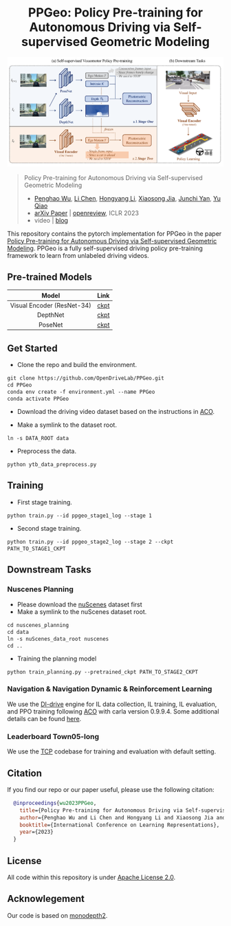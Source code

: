 <div align="center">   
  
# PPGeo: Policy Pre-training for Autonomous Driving via Self-supervised Geometric Modeling
</div>

![teaser](assets/teaser.png)

> Policy Pre-training for Autonomous Driving via Self-supervised Geometric Modeling 
>
> - [Penghao Wu](https://scholar.google.com/citations?user=9mssd5EAAAAJ&hl=en), [Li Chen](https://scholar.google.com/citations?user=ulZxvY0AAAAJ&hl=en&authuser=1), [Hongyang Li](https://lihongyang.info/), [Xiaosong Jia](https://jiaxiaosong1002.github.io/), [Junchi Yan](https://thinklab.sjtu.edu.cn/), [Yu Qiao](http://mmlab.siat.ac.cn/yuqiao/)
> - [arXiv Paper](https://arxiv.org/abs/2301.01006) | [openreview](https://openreview.net/forum?id=X5SUR7g2vVw), ICLR 2023
> - video | [blog](https://zhuanlan.zhihu.com/p/601456429)

This repository contains the pytorch implementation for PPGeo in the paper [Policy Pre-training for Autonomous Driving via Self-supervised Geometric Modeling](https://arxiv.org/abs/2301.01006). PPGeo is a fully self-supervised driving policy pre-training framework to learn from unlabeled driving videos.

## Pre-trained Models

<!---
| [Visual Encoder (ResNet-34)](https://drive.google.com/file/d/1GAeLgT3Bd_koN9bRPDU1ksMpMlWfGXbE/view?usp=sharing) | [DepthNet](https://drive.google.com/file/d/1bzRVs97KbPtfXE-1Iwe60bUD4i0JXxhh/view?usp=sharing) | [PoseNet](https://drive.google.com/file/d/1sDeuJIvfC01NFyuLFyPI3-yihQRsmLY_/view?usp=sharing) |
|:--------------:|:--------:|:-------:|
--->

| Model | Link |
|:--------------:|:--------:|
| Visual Encoder (ResNet-34) | [ckpt](https://drive.google.com/file/d/1GAeLgT3Bd_koN9bRPDU1ksMpMlWfGXbE/view?usp=sharing) |
| DepthNet | [ckpt](https://drive.google.com/file/d/1bzRVs97KbPtfXE-1Iwe60bUD4i0JXxhh/view?usp=sharing) |
| PoseNet | [ckpt](https://drive.google.com/file/d/1sDeuJIvfC01NFyuLFyPI3-yihQRsmLY_/view?usp=sharing) |


## Get Started

- Clone the repo and build the environment.

```
git clone https://github.com/OpenDriveLab/PPGeo.git
cd PPGeo
conda env create -f environment.yml --name PPGeo
conda activate PPGeo
```

- Download the driving video dataset based on the instructions in [ACO](https://github.com/metadriverse/ACO).

- Make a symlink to the dataset root.

```
ln -s DATA_ROOT data
```

- Preprocess the data.

```
python ytb_data_preprocess.py
```

## Training

- First stage training.

```
python train.py --id ppgeo_stage1_log --stage 1
```

- Second stage training.

```
python train.py --id ppgeo_stage2_log --stage 2 --ckpt PATH_TO_STAGE1_CKPT
```

## Downstream Tasks

### Nuscenes Planning
- Please download the [nuScenes](https://www.nuscenes.org/) dataset first
- Make a symlink to the nuScenes dataset root.
```
cd nuscenes_planning
cd data
ln -s nuScenes_data_root nuscenes
cd ..
```
- Training the planning model
```
python train_planning.py --pretrained_ckpt PATH_TO_STAGE2_CKPT
```
### Navigation & Navigation Dynamic & Reinforcement Learning
We use the [DI-drive](https://github.com/opendilab/DI-drive) engine for IL data collection, IL training, IL evaluation, and PPO training following [ACO](https://github.com/metadriverse/ACO) with carla version 0.9.9.4. Some additional details can be found [here](https://github.com/metadriverse/ACO/issues/1#issuecomment-1210088428).
### 

### Leaderboard Town05-long
We use the [TCP](https://github.com/OpenPerceptionX/TCP) codebase for training and evaluation with default setting. 

## Citation

If you find our repo or our paper useful, please use the following citation:

```bibtex
  @inproceedings{wu2023PPGeo,
    title={Policy Pre-training for Autonomous Driving via Self-supervised Geometric Modeling},
    author={Penghao Wu and Li Chen and Hongyang Li and Xiaosong Jia and Junchi Yan and Yu Qiao},
    booktitle={International Conference on Learning Representations},
    year={2023}
  }
```

## License
All code within this repository is under [Apache License 2.0](https://www.apache.org/licenses/LICENSE-2.0).

## Acknowlegement
Our code is based on [monodepth2](https://github.com/nianticlabs/monodepth2).


